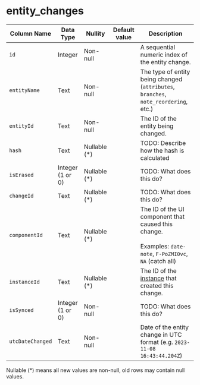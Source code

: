 # entity_changes
| Column Name | Data Type | Nullity | Default value | Description |
| --- | --- | --- | --- | --- |
| `id` | Integer | Non-null |     | A sequential numeric index of the entity change. |
| `entityName` | Text | Non-null |     | The type of entity being changed (`attributes`, `branches`, `note_reordering`, etc.) |
| `entityId` | Text | Non-null |     | The ID of the entity being changed. |
| `hash` | Text | Nullable (\*) |     | TODO: Describe how the hash is calculated |
| `isErased` | Integer (1 or 0) | Nullable (\*) |     | TODO: What does this do? |
| `changeId` | Text | Nullable (\*) |     | TODO: What does this do? |
| `componentId` | Text | Nullable (\*) |     | The ID of the UI component that caused this change.<br><br>Examples: `date-note`, `F-PoZMI0vc`, `NA` (catch all) |
| `instanceId` | Text | Nullable (\*) |     | The ID of the [instance](#root/pOsGYCXsbNQG/tC7s2alapj8V/Gzjqa934BdH4/c5xB8m4g2IY6) that created this change. |
| `isSynced` | Integer (1 or 0) | Non-null |     | TODO: What does this do? |
| `utcDateChanged` | Text | Non-null |     | Date of the entity change in UTC format (e.g. `2023-11-08 16:43:44.204Z`) |

Nullable (\*) means all new values are non-null, old rows may contain null values.